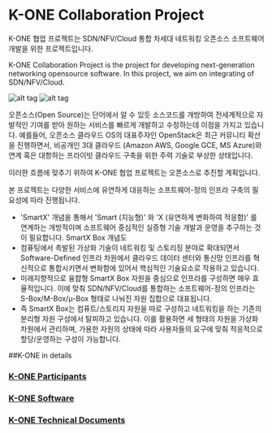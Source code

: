 # K-ONE Collaboration Project
K-ONE 협업 프로젝트는 SDN/NFV/Cloud 통합 차세대 네트워킹 오픈소스 소프트웨어 개발을 위한 프로젝트입니다.

K-ONE Collaboration Project is the project for developing next-generation networking opensource software. In this project, we aim on integrating of SDN/NFV/Cloud.  

![alt tag](https://github.com/K-OpenNet/Main/blob/master/img/Open_Collaboration.png)
![alt tag](https://github.com/K-OpenNet/Main/blob/master/img/K-One_Collaboration.png)


오픈소스(Open Source)는 단어에서 알 수 있듯 소스코드를 개방하여 전세계적으로 자발적인 기여를 받아 원하는 서비스를 빠르게 개발하고 수정하는데 이점을 가지고 있습니다. 예를들어, 오픈소스 클라우드 OS의 대표주자인 OpenStack은 최근 커뮤니티 확산을 진행하면서, 비공개인 3대 클라우드 (Amazon AWS, Google GCE, MS Azure)와 연계 혹은 대항하는 프라이빗 클라우드 구축을 위한 주력 기술로 부상한 상태입니다. 


이러한 흐름에 맞추기 위하여 K-ONE 협업 프로젝트는 오픈소스로 추진할 계획입니다.

본 프로젝트는 다양한 서비스에 유연하게 대응하는 소프트웨어-정의 인프라 구축의 필요성에 따라 진행됩니다.
 * 'SmartX' 개념을 통해서 'Smart (지능형)' 와 'X (유연하게 변화하여 적응함)' 를 연계하는 개방적이며 소프트웨어 중심적인 실증형 기술 개발과 운영을 추구하는 것이 필요합니다. SmartX Box 개념도
* 컴퓨팅에서 촉발된 가상화 기술이 네트워킹 및 스토리징 분야로 확대되면서 Software-Defined 인프라 차원에서 클라우드 데이터 센터와 통신망 인프라를 혁신적으로 통합시키면서 변화함에 있어서 핵심적인 기술요소로 작용하고 있습니다.
 * 미래지향적으로 융햡형 SmartX Box 자원을 중심으로 인프라를 구성하면 매우 효율적입니다. 이에 맞춰 SDN/NFV/Cloud를 통합하는 소프트웨어-정의 인프라는 S-Box/M-Box/μ-Box 형태로 나눠진 자원 집합으로 대표됩니다.
 * 즉 SmartX Box는 컴퓨트/스토리지 자원을 따로 구성하고 네트워킹을 하는 기존의 분리형 자원 구성에서 탈피하고 있습니다. 이를 활용하면 세 형태의 자원을 가상화 차원에서 관리하며, 가용한 자원의 상태에 따라 사용자들의 요구에 맞춰 적응적으로 할당/운영하는 구성이 가능합니다. 

##K-ONE in details 

### [K-ONE Participants](https://github.com/K-OpenNet/Main/blob/master/doc/Participants.md)
### [K-ONE Software](http://opennetworking.kr/projects/k-one-software/wiki/Wiki)
### [K-ONE Technical Documents](http://opennetworking.kr/projects/k-one-technical-documents/wiki/Wiki)
